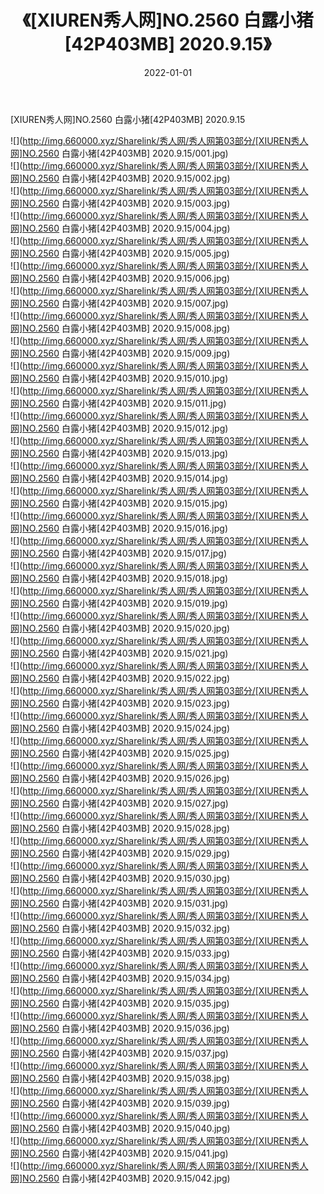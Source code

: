 ﻿---
layout: post
title:  《[XIUREN秀人网]NO.2560 白露小猪[42P403MB] 2020.9.15》
date:   2022-01-01
img: http://img.660000.xyz/Sharelink/秀人网/秀人网第03部分/[XIUREN秀人网]NO.2560 白露小猪[42P403MB] 2020.9.15/000.jpg
categories: [美女, 清纯, 唯美]
---

[XIUREN秀人网]NO.2560 白露小猪[42P403MB] 2020.9.15

 ![](http://img.660000.xyz/Sharelink/秀人网/秀人网第03部分/[XIUREN秀人网]NO.2560 白露小猪[42P403MB] 2020.9.15/001.jpg) <br>![](http://img.660000.xyz/Sharelink/秀人网/秀人网第03部分/[XIUREN秀人网]NO.2560 白露小猪[42P403MB] 2020.9.15/002.jpg) <br>![](http://img.660000.xyz/Sharelink/秀人网/秀人网第03部分/[XIUREN秀人网]NO.2560 白露小猪[42P403MB] 2020.9.15/003.jpg) <br>![](http://img.660000.xyz/Sharelink/秀人网/秀人网第03部分/[XIUREN秀人网]NO.2560 白露小猪[42P403MB] 2020.9.15/004.jpg) <br>![](http://img.660000.xyz/Sharelink/秀人网/秀人网第03部分/[XIUREN秀人网]NO.2560 白露小猪[42P403MB] 2020.9.15/005.jpg) <br>![](http://img.660000.xyz/Sharelink/秀人网/秀人网第03部分/[XIUREN秀人网]NO.2560 白露小猪[42P403MB] 2020.9.15/006.jpg) <br>![](http://img.660000.xyz/Sharelink/秀人网/秀人网第03部分/[XIUREN秀人网]NO.2560 白露小猪[42P403MB] 2020.9.15/007.jpg) <br>![](http://img.660000.xyz/Sharelink/秀人网/秀人网第03部分/[XIUREN秀人网]NO.2560 白露小猪[42P403MB] 2020.9.15/008.jpg) <br>![](http://img.660000.xyz/Sharelink/秀人网/秀人网第03部分/[XIUREN秀人网]NO.2560 白露小猪[42P403MB] 2020.9.15/009.jpg) <br>![](http://img.660000.xyz/Sharelink/秀人网/秀人网第03部分/[XIUREN秀人网]NO.2560 白露小猪[42P403MB] 2020.9.15/010.jpg) <br>![](http://img.660000.xyz/Sharelink/秀人网/秀人网第03部分/[XIUREN秀人网]NO.2560 白露小猪[42P403MB] 2020.9.15/011.jpg) <br>![](http://img.660000.xyz/Sharelink/秀人网/秀人网第03部分/[XIUREN秀人网]NO.2560 白露小猪[42P403MB] 2020.9.15/012.jpg) <br>![](http://img.660000.xyz/Sharelink/秀人网/秀人网第03部分/[XIUREN秀人网]NO.2560 白露小猪[42P403MB] 2020.9.15/013.jpg) <br>![](http://img.660000.xyz/Sharelink/秀人网/秀人网第03部分/[XIUREN秀人网]NO.2560 白露小猪[42P403MB] 2020.9.15/014.jpg) <br>![](http://img.660000.xyz/Sharelink/秀人网/秀人网第03部分/[XIUREN秀人网]NO.2560 白露小猪[42P403MB] 2020.9.15/015.jpg) <br>![](http://img.660000.xyz/Sharelink/秀人网/秀人网第03部分/[XIUREN秀人网]NO.2560 白露小猪[42P403MB] 2020.9.15/016.jpg) <br>![](http://img.660000.xyz/Sharelink/秀人网/秀人网第03部分/[XIUREN秀人网]NO.2560 白露小猪[42P403MB] 2020.9.15/017.jpg) <br>![](http://img.660000.xyz/Sharelink/秀人网/秀人网第03部分/[XIUREN秀人网]NO.2560 白露小猪[42P403MB] 2020.9.15/018.jpg) <br>![](http://img.660000.xyz/Sharelink/秀人网/秀人网第03部分/[XIUREN秀人网]NO.2560 白露小猪[42P403MB] 2020.9.15/019.jpg) <br>![](http://img.660000.xyz/Sharelink/秀人网/秀人网第03部分/[XIUREN秀人网]NO.2560 白露小猪[42P403MB] 2020.9.15/020.jpg) <br>![](http://img.660000.xyz/Sharelink/秀人网/秀人网第03部分/[XIUREN秀人网]NO.2560 白露小猪[42P403MB] 2020.9.15/021.jpg) <br>![](http://img.660000.xyz/Sharelink/秀人网/秀人网第03部分/[XIUREN秀人网]NO.2560 白露小猪[42P403MB] 2020.9.15/022.jpg) <br>![](http://img.660000.xyz/Sharelink/秀人网/秀人网第03部分/[XIUREN秀人网]NO.2560 白露小猪[42P403MB] 2020.9.15/023.jpg) <br>![](http://img.660000.xyz/Sharelink/秀人网/秀人网第03部分/[XIUREN秀人网]NO.2560 白露小猪[42P403MB] 2020.9.15/024.jpg) <br>![](http://img.660000.xyz/Sharelink/秀人网/秀人网第03部分/[XIUREN秀人网]NO.2560 白露小猪[42P403MB] 2020.9.15/025.jpg) <br>![](http://img.660000.xyz/Sharelink/秀人网/秀人网第03部分/[XIUREN秀人网]NO.2560 白露小猪[42P403MB] 2020.9.15/026.jpg) <br>![](http://img.660000.xyz/Sharelink/秀人网/秀人网第03部分/[XIUREN秀人网]NO.2560 白露小猪[42P403MB] 2020.9.15/027.jpg) <br>![](http://img.660000.xyz/Sharelink/秀人网/秀人网第03部分/[XIUREN秀人网]NO.2560 白露小猪[42P403MB] 2020.9.15/028.jpg) <br>![](http://img.660000.xyz/Sharelink/秀人网/秀人网第03部分/[XIUREN秀人网]NO.2560 白露小猪[42P403MB] 2020.9.15/029.jpg) <br>![](http://img.660000.xyz/Sharelink/秀人网/秀人网第03部分/[XIUREN秀人网]NO.2560 白露小猪[42P403MB] 2020.9.15/030.jpg) <br>![](http://img.660000.xyz/Sharelink/秀人网/秀人网第03部分/[XIUREN秀人网]NO.2560 白露小猪[42P403MB] 2020.9.15/031.jpg) <br>![](http://img.660000.xyz/Sharelink/秀人网/秀人网第03部分/[XIUREN秀人网]NO.2560 白露小猪[42P403MB] 2020.9.15/032.jpg) <br>![](http://img.660000.xyz/Sharelink/秀人网/秀人网第03部分/[XIUREN秀人网]NO.2560 白露小猪[42P403MB] 2020.9.15/033.jpg) <br>![](http://img.660000.xyz/Sharelink/秀人网/秀人网第03部分/[XIUREN秀人网]NO.2560 白露小猪[42P403MB] 2020.9.15/034.jpg) <br>![](http://img.660000.xyz/Sharelink/秀人网/秀人网第03部分/[XIUREN秀人网]NO.2560 白露小猪[42P403MB] 2020.9.15/035.jpg) <br>![](http://img.660000.xyz/Sharelink/秀人网/秀人网第03部分/[XIUREN秀人网]NO.2560 白露小猪[42P403MB] 2020.9.15/036.jpg) <br>![](http://img.660000.xyz/Sharelink/秀人网/秀人网第03部分/[XIUREN秀人网]NO.2560 白露小猪[42P403MB] 2020.9.15/037.jpg) <br>![](http://img.660000.xyz/Sharelink/秀人网/秀人网第03部分/[XIUREN秀人网]NO.2560 白露小猪[42P403MB] 2020.9.15/038.jpg) <br>![](http://img.660000.xyz/Sharelink/秀人网/秀人网第03部分/[XIUREN秀人网]NO.2560 白露小猪[42P403MB] 2020.9.15/039.jpg) <br>![](http://img.660000.xyz/Sharelink/秀人网/秀人网第03部分/[XIUREN秀人网]NO.2560 白露小猪[42P403MB] 2020.9.15/040.jpg) <br>![](http://img.660000.xyz/Sharelink/秀人网/秀人网第03部分/[XIUREN秀人网]NO.2560 白露小猪[42P403MB] 2020.9.15/041.jpg) <br>![](http://img.660000.xyz/Sharelink/秀人网/秀人网第03部分/[XIUREN秀人网]NO.2560 白露小猪[42P403MB] 2020.9.15/042.jpg) <br>